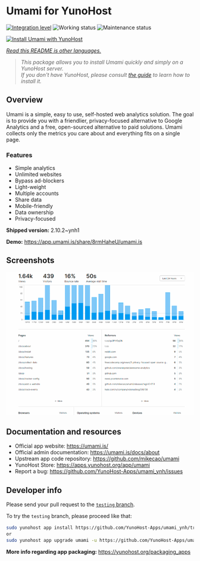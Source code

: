 <!--
N.B.: This README was automatically generated by <https://github.com/YunoHost/apps/tree/master/tools/readme_generator>
It shall NOT be edited by hand.
-->

# Umami for YunoHost

[![Integration level](https://dash.yunohost.org/integration/umami.svg)](https://dash.yunohost.org/appci/app/umami) ![Working status](https://ci-apps.yunohost.org/ci/badges/umami.status.svg) ![Maintenance status](https://ci-apps.yunohost.org/ci/badges/umami.maintain.svg)

[![Install Umami with YunoHost](https://install-app.yunohost.org/install-with-yunohost.svg)](https://install-app.yunohost.org/?app=umami)

*[Read this README is other languages.](./ALL_README.md)*

> *This package allows you to install Umami quickly and simply on a YunoHost server.*  
> *If you don't have YunoHost, please consult [the guide](https://yunohost.org/install) to learn how to install it.*

## Overview

Umami is a simple, easy to use, self-hosted web analytics solution. The goal is to provide you with a friendlier, privacy-focused alternative to Google Analytics and a free, open-sourced alternative to paid solutions. Umami collects only the metrics you care about and everything fits on a single page. 

### Features

- Simple analytics
- Unlimited websites
- Bypass ad-blockers
- Light-weight
- Multiple accounts
- Share data
- Mobile-friendly
- Data ownership
- Privacy-focused


**Shipped version:** 2.10.2~ynh1

**Demo:** <https://app.umami.is/share/8rmHaheU/umami.is>

## Screenshots

![Screenshot of Umami](./doc/screenshots/dark.png)

## Documentation and resources

- Official app website: <https://umami.is/>
- Official admin documentation: <https://umami.is/docs/about>
- Upstream app code repository: <https://github.com/mikecao/umami>
- YunoHost Store: <https://apps.yunohost.org/app/umami>
- Report a bug: <https://github.com/YunoHost-Apps/umami_ynh/issues>

## Developer info

Please send your pull request to the [`testing` branch](https://github.com/YunoHost-Apps/umami_ynh/tree/testing).

To try the `testing` branch, please proceed like that:

```bash
sudo yunohost app install https://github.com/YunoHost-Apps/umami_ynh/tree/testing --debug
or
sudo yunohost app upgrade umami -u https://github.com/YunoHost-Apps/umami_ynh/tree/testing --debug
```

**More info regarding app packaging:** <https://yunohost.org/packaging_apps>
